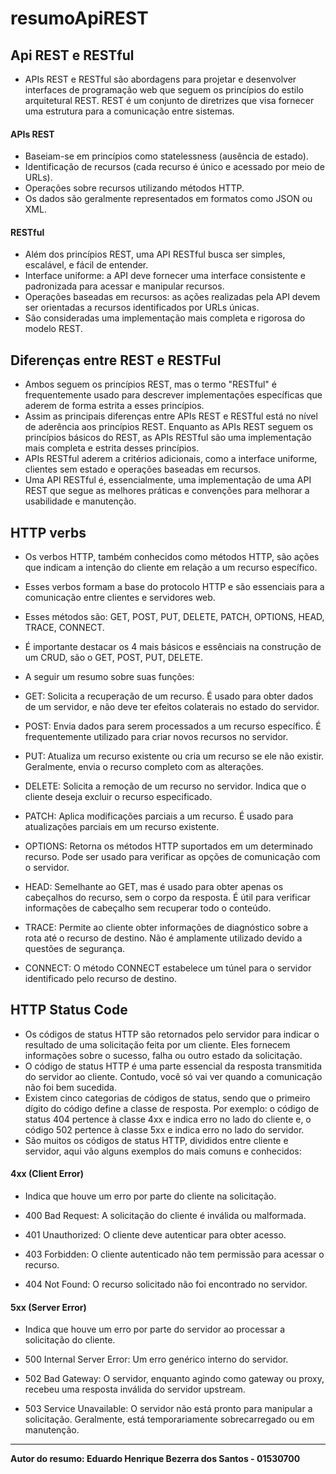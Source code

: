 # resumoApiREST

## Api REST e RESTful

- APIs REST e RESTful são abordagens para projetar e desenvolver interfaces de programação web que seguem os princípios do estilo arquitetural REST. REST é um conjunto de diretrizes que visa fornecer uma estrutura para a comunicação entre sistemas.
  
#### APIs REST

- Baseiam-se em princípios como statelessness (ausência de estado).
- Identificação de recursos (cada recurso é único e acessado por meio de URLs).
- Operações sobre recursos utilizando métodos HTTP.
- Os dados são geralmente representados em formatos como JSON ou XML.

#### RESTful

- Além dos princípios REST, uma API RESTful busca ser simples, escalável, e fácil de entender.
- Interface uniforme: a API deve fornecer uma interface consistente e padronizada para acessar e manipular recursos.
- Operações baseadas em recursos: as ações realizadas pela API devem ser orientadas a recursos identificados por URLs únicas.
- São consideradas uma implementação mais completa e rigorosa do modelo REST.
  

## Diferenças entre REST e RESTFul

- Ambos seguem os princípios REST, mas o termo "RESTful" é frequentemente usado para descrever implementações específicas que aderem de forma estrita a esses princípios.
- Assim as principais diferenças entre APIs REST e RESTful está no nível de aderência aos princípios REST. Enquanto as APIs REST seguem os princípios básicos do REST, as APIs RESTful são uma implementação mais completa e estrita desses princípios.
- APIs RESTful aderem a critérios adicionais, como a interface uniforme, clientes sem estado e operações baseadas em recursos.
- Uma API RESTful é, essencialmente, uma implementação de uma API REST que segue as melhores práticas e convenções para melhorar a usabilidade e manutenção.

## HTTP verbs

- Os verbos HTTP, também conhecidos como métodos HTTP, são ações que indicam a intenção do cliente em relação a um recurso específico.
- Esses verbos formam a base do protocolo HTTP e são essenciais para a comunicação entre clientes e servidores web.
- Esses métodos são: GET, POST, PUT, DELETE, PATCH, OPTIONS, HEAD, TRACE, CONNECT.
- É importante destacar os 4 mais básicos e essênciais na construção de um CRUD, são o GET, POST, PUT, DELETE.
- A seguir um resumo sobre suas funções: 
  
- GET: Solicita a recuperação de um recurso. É usado para obter dados de um servidor, e não deve ter efeitos colaterais no estado do servidor.

- POST: Envia dados para serem processados a um recurso específico. É frequentemente utilizado para criar novos recursos no servidor.

- PUT: Atualiza um recurso existente ou cria um recurso se ele não existir. Geralmente, envia o recurso completo com as alterações.

- DELETE: Solicita a remoção de um recurso no servidor. Indica que o cliente deseja excluir o recurso especificado.

- PATCH: Aplica modificações parciais a um recurso. É usado para atualizações parciais em um recurso existente.

- OPTIONS: Retorna os métodos HTTP suportados em um determinado recurso. Pode ser usado para verificar as opções de comunicação com o servidor.

- HEAD: Semelhante ao GET, mas é usado para obter apenas os cabeçalhos do recurso, sem o corpo da resposta. É útil para verificar informações de cabeçalho sem recuperar todo o conteúdo.

- TRACE: Permite ao cliente obter informações de diagnóstico sobre a rota até o recurso de destino. Não é amplamente utilizado devido a questões de segurança.

- CONNECT: O método CONNECT estabelece um túnel para o servidor identificado pelo recurso de destino.


## HTTP Status Code

- Os códigos de status HTTP são retornados pelo servidor para indicar o resultado de uma solicitação feita por um cliente. Eles fornecem informações sobre o sucesso, falha ou outro estado da solicitação.
- O código de status HTTP é uma parte essencial da resposta transmitida do servidor ao cliente. Contudo, você só vai ver quando a comunicação não foi bem sucedida.
- Existem cinco categorias de códigos de status, sendo que o primeiro dígito do código define a classe de resposta. Por exemplo: o código de status 404 pertence à classe 4xx e indica erro no lado do cliente e, o código 502 pertence à classe 5xx e indica erro no lado do servidor.
- São muitos os códigos de status HTTP, divididos entre cliente e servidor, aqui vão alguns exemplos do mais comuns e conhecidos:

#### 4xx (Client Error)

- Indica que houve um erro por parte do cliente na solicitação.

- 400 Bad Request: A solicitação do cliente é inválida ou malformada.
- 401 Unauthorized: O cliente deve autenticar para obter acesso.
- 403 Forbidden: O cliente autenticado não tem permissão para acessar o recurso.
- 404 Not Found: O recurso solicitado não foi encontrado no servidor.

#### 5xx (Server Error)

- Indica que houve um erro por parte do servidor ao processar a solicitação do cliente.

- 500 Internal Server Error: Um erro genérico interno do servidor.
- 502 Bad Gateway: O servidor, enquanto agindo como gateway ou proxy, recebeu uma resposta inválida do servidor upstream.
- 503 Service Unavailable: O servidor não está pronto para manipular a solicitação. Geralmente, está temporariamente sobrecarregado ou em manutenção.
  

-------------------------------------------------------------------------------------------------------------------------------

 **Autor do resumo: Eduardo Henrique Bezerra dos Santos - 01530700**
